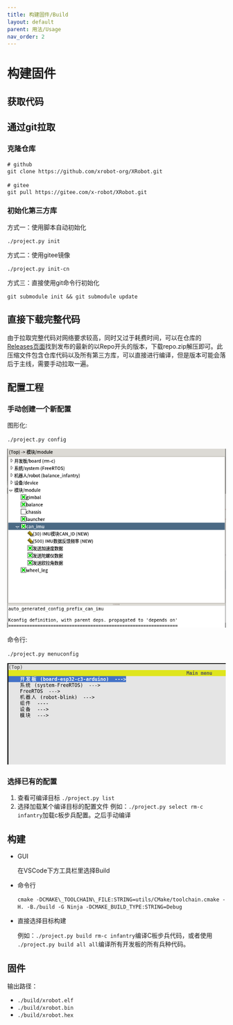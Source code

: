 ```yaml
---
title: 构建固件/Build
layout: default
parent: 用法/Usage
nav_order: 2
---
```


# 构建固件

## 获取代码

## 通过git拉取

### 克隆仓库

```shell
# github
git clone https://github.com/xrobot-org/XRobot.git

# gitee
git pull https://gitee.com/x-robot/XRobot.git
```

### 初始化第三方库

方式一：使用脚本自动初始化

```shell
./project.py init
```

方式二：使用gitee镜像

```shell
./project.py init-cn
```

方式三：直接使用git命令行初始化

```shell
git submodule init && git submodule update
```

## 直接下载完整代码

由于拉取完整代码对网络要求较高，同时又过于耗费时间，可以在仓库的[Releases页面](https://github.com/xrobot-org/XRobot/releases)找到发布的最新的以Repo开头的版本，下载repo.zip解压即可。此压缩文件包含仓库代码以及所有第三方库，可以直接进行编译，但是版本可能会落后于主线，需要手动拉取一遍。

## 配置工程

### 手动创建一个新配置

图形化:

`./project.py config`

![配置界面](../img/配置工具.png?raw=true "配置界面")

命令行:

`./project.py menuconfig`

![配置界面](../img/menuconfig-cli.png?raw=true "配置界面")

### 选择已有的配置

1. 查看可编译目标
   `./project.py list`
2. 选择加载某个编译目标的配置文件
   例如：`./project.py select rm-c infantry`加载c板步兵配置。之后手动编译

## 构建

* GUI

  在VSCode下方工具栏里选择Build
* 命令行

  `cmake -DCMAKE\_TOOLCHAIN\_FILE:STRING=utils/CMake/toolchain.cmake -H. -B./build -G Ninja -DCMAKE_BUILD_TYPE:STRING=Debug`
* 直接选择目标构建

  例如：`./project.py build rm-c infantry`编译C板步兵代码，或者使用 `./project.py build all all`编译所有开发板的所有兵种代码。

## 固件

输出路径：

* `./build/xrobot.elf`
* `./build/xrobot.bin`
* `./build/xrobot.hex`
